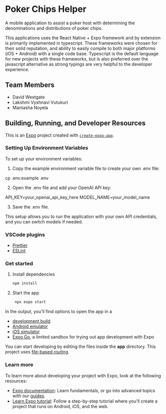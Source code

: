 # Poker Chips Helper

A mobile application to assist a poker host with determining the denominations and distributions of poker chips.

This applications uses the React Native + Expo framework and by extension is primarily implemented in typescript. These frameworks were chosen for their solid reputation, and ability to easily compile to both major platforms (iOS + Android) with a single code base. Typescript is the default language for new projects with these frameworks, but is also preferred over the javascript alternative as strong typings are very helpful to the developer experience.

## Team Members

- David Westgate
- Lakshmi Vyshnavi Vutukuri
- Mantasha Noyela

## Building, Running, and Developer Resources

This is an [Expo](https://expo.dev) project created with [`create-expo-app`](https://www.npmjs.com/package/create-expo-app).

### Setting Up Environment Variables

To set up your environment variables:

1. Copy the example environment variable file to create your own .env file:

cp .env.example .env

2. Open the .env file and add your OpenAI API key:

API_KEY=your_openai_api_key_here
MODEL_NAME=your_model_name

3. Save the .env file.

This setup allows you to run the application with your own API credentials, and you can switch models if needed.

### VSCode plugins

- [Prettier](https://marketplace.visualstudio.com/items?itemName=esbenp.prettier-vscode)
- [ESLint](https://marketplace.visualstudio.com/items?itemName=dbaeumer.vscode-eslint)

### Get started

1. Install dependencies

   ```bash
   npm install
   ```

2. Start the app

   ```bash
    npx expo start
   ```

In the output, you'll find options to open the app in a

- [development build](https://docs.expo.dev/develop/development-builds/introduction/)
- [Android emulator](https://docs.expo.dev/workflow/android-studio-emulator/)
- [iOS simulator](https://docs.expo.dev/workflow/ios-simulator/)
- [Expo Go](https://expo.dev/go), a limited sandbox for trying out app development with Expo

You can start developing by editing the files inside the **app** directory. This project uses [file-based routing](https://docs.expo.dev/router/introduction).

### Learn more

To learn more about developing your project with Expo, look at the following resources:

- [Expo documentation](https://docs.expo.dev/): Learn fundamentals, or go into advanced topics with our [guides](https://docs.expo.dev/guides).
- [Learn Expo tutorial](https://docs.expo.dev/tutorial/introduction/): Follow a step-by-step tutorial where you'll create a project that runs on Android, iOS, and the web.
